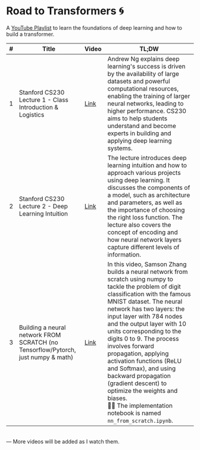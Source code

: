 # Road to Transformers 🌀

A [YouTube Playlist](https://www.youtube.com/playlist?list=PLsMlUkeiZfLcldfkK4Fq-6eBI_zxHplNy) to learn the foundations of deep learning and how to build a transformer.

| # | Title | Video | TL;DW |
|---|-------|------|-------|
|  1 |    Stanford CS230 Lecture 1 - Class Introduction & Logistics   |   [Link](https://www.youtube.com/watch?v=PySo_6S4ZAg&list=PLsMlUkeiZfLcldfkK4Fq-6eBI_zxHplNy&index=2&ab_channel=StanfordOnline)   |Andrew Ng explains deep learning's success is driven by the availability of large datasets and powerful computational resources, enabling the training of larger neural networks, leading to higher performance. CS230 aims to help students understand and become experts in building and applying deep learning systems.  |
|  2 |   Stanford CS230 Lecture 2 - Deep Learning Intuition    |   [Link](https://www.youtube.com/watch?v=AwQHqWyHRpU&list=PLsMlUkeiZfLcldfkK4Fq-6eBI_zxHplNy&index=2&ab_channel=StanfordOnline)    |    The lecture introduces deep learning intuition and how to approach various projects using deep learning. It discusses the components of a model, such as architecture and parameters, as well as the importance of choosing the right loss function. The lecture also covers the concept of encoding and how neural network layers capture different levels of information.   |
|  3 |    Building a neural network FROM SCRATCH (no Tensorflow/Pytorch, just numpy & math)   |   [Link](https://www.youtube.com/watch?v=w8yWXqWQYmU&list=PLsMlUkeiZfLcldfkK4Fq-6eBI_zxHplNy&index=3&ab_channel=SamsonZhang)   |   In this video, Samson Zhang builds a neural network from scratch using numpy to tackle the problem of digit classification with the famous MNIST dataset. The neural network has two layers: the input layer with 784 nodes and the output layer with 10 units corresponding to the digits 0 to 9. The process involves forward propagation, applying activation functions (ReLU and Softmax), and using backward propagation (gradient descent) to optimize the weights and biases. <br>👨‍💻 The implementation notebook is named `nn_from_scratch.ipynb`.  |

<br>
— More videos will be added as I watch them.